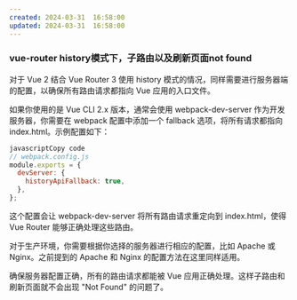 ```yaml
---
created: 2024-03-31  16:58:00
updated: 2024-03-31  16:58:00
---
```

  

  

### vue-router history模式下，子路由以及刷新页面not found

对于 Vue 2 结合 Vue Router 3 使用 history 模式的情况，同样需要进行服务器端的配置，以确保所有路由请求都指向 Vue 应用的入口文件。

如果你使用的是 Vue CLI 2.x 版本，通常会使用 webpack-dev-server 作为开发服务器，你需要在 webpack 配置中添加一个 fallback 选项，将所有请求都指向 index.html。示例配置如下：

```JavaScript
javascriptCopy code
// webpack.config.js
module.exports = {
  devServer: {
    historyApiFallback: true,
  },
};

```

这个配置会让 webpack-dev-server 将所有路由请求重定向到 index.html，使得 Vue Router 能够正确处理这些路由。

对于生产环境，你需要根据你选择的服务器进行相应的配置，比如 Apache 或 Nginx。之前提到的 Apache 和 Nginx 的配置方法在这里同样适用。

确保服务器配置正确，所有的路由请求都能被 Vue 应用正确处理。这样子路由和刷新页面就不会出现 "Not Found" 的问题了。